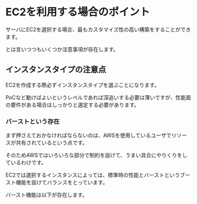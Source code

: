 # EC2を利用する場合のポイント

サーバにEC2を選択する場合、最もカスタマイズ性の高い構築をすることができます。

とは言いつつもいくつか注意事項が存在します。

## インスタンスタイプの注意点

EC2を作成する際必ずインスタンスタイプを選ぶことになります。

PoCなど動けばよいというレベルであれば深追いする必要は薄いですが、性能面の要件がある場合はしっかりと選定する必要があります。

### バーストという存在

まず押さえておかなければならないのは、AWSを使用しているユーザでリソースが共有されているという点です。

そのためAWSではいろいろな部分で制約を設けて、うまい具合にやりくりをしているわけです。

EC2では選択するインスタンスによっては、標準時の性能とバーストというブースト機能を設けてバランスをとっています。

バースト機能は以下が存在します。
